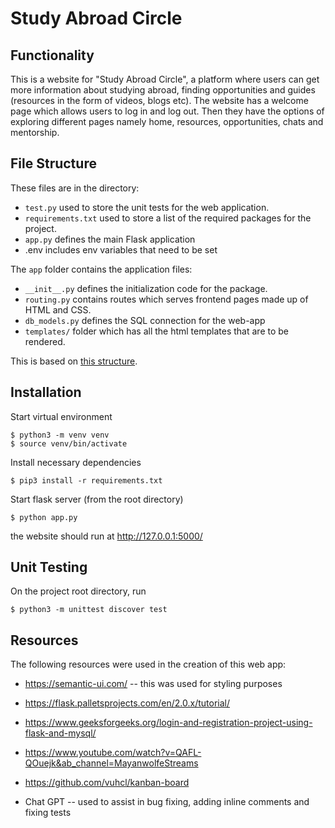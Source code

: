 
# Study Abroad Circle

## Functionality

This is a website for "Study Abroad Circle", a platform where users can get more information about studying abroad, finding opportunities and guides (resources in the form of videos, blogs etc). The website has a welcome page which allows users to log in and log out. Then they have the options of exploring different pages namely home, resources, opportunities, chats and mentorship.

## File Structure

These files are in the directory:

- `test.py` used to store the unit tests for the web application.
- `requirements.txt` used to store a list of the required packages for the project.
- `app.py` defines the main Flask application 
- .env includes env variables that need to be set

The `app` folder contains the application files:

- `__init__.py` defines the initialization code for the package. 
- `routing.py` contains routes which serves frontend pages made up of HTML and CSS.
- `db_models.py` defines the SQL connection for the web-app
- `templates/` folder which has all the html templates that are to be rendered.

This is based on [this structure](http://flask.pocoo.org/docs/0.12/patterns/packages).

## Installation

Start virtual environment

    $ python3 -m venv venv
    $ source venv/bin/activate

Install necessary dependencies

    $ pip3 install -r requirements.txt

Start flask server (from the root directory)

    $ python app.py

the website should run at http://127.0.0.1:5000/

## Unit Testing

On the project root directory, run

    $ python3 -m unittest discover test


## Resources

The following resources were used in the creation of this web app:

- https://semantic-ui.com/ -- this was used for styling purposes

- https://flask.palletsprojects.com/en/2.0.x/tutorial/

- https://www.geeksforgeeks.org/login-and-registration-project-using-flask-and-mysql/

- https://www.youtube.com/watch?v=QAFL-QOuejk&ab_channel=MayanwolfeStreams

- https://github.com/vuhcl/kanban-board

- Chat GPT -- used to assist in bug fixing, adding inline comments and fixing tests  
